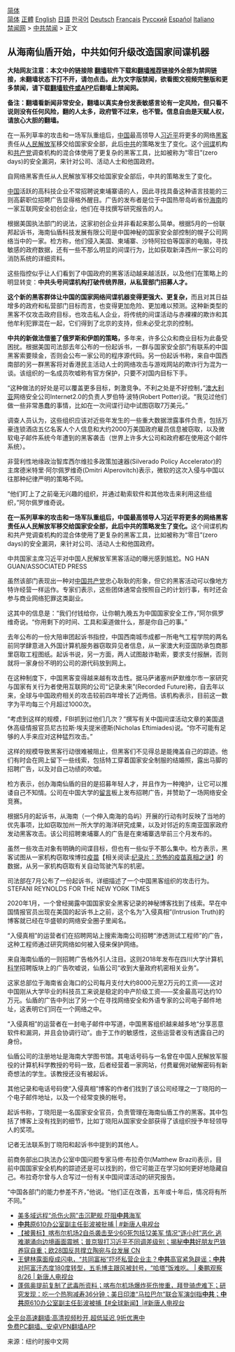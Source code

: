  <!-- 面包屑导航 --> <div class="breadcrumb"><!-- GTranslate: https://gtranslate.io/ -->  <div class="switcher notranslate">  <div class="selected">  <a href="#" onclick="return false;"> 简体</a>  </div>  <div class="option">  <a href="https://www.bannedbook.org" onclick="doGTranslate('zh-CN|zh-CN');jQuery('div.switcher div.selected a').html(jQuery(this).html());return false;" title="简体中文" class="nturl selected"> 简体</a>  <a href="https://www.bannedbook.org/zh-tw/" onclick="doGTranslate('zh-CN|zh-TW');jQuery('div.switcher div.selected a').html(jQuery(this).html());return false;" title="繁體中文" class="nturl"> 正體</a>  <a href="https://www.bannedbook.org/en/" onclick="doGTranslate('zh-CN|en');jQuery('div.switcher div.selected a').html(jQuery(this).html());return false;" title="English" class="nturl"> English</a>  <a href="https://www.bannedbook.org/ja/" onclick="doGTranslate('zh-CN|ja');jQuery('div.switcher div.selected a').html(jQuery(this).html());return false;" title="日本語" class="nturl"> 日語</a>  <a href="https://www.bannedbook.org/ko/" onclick="doGTranslate('zh-CN|ko');jQuery('div.switcher div.selected a').html(jQuery(this).html());return false;" title="한국어" class="nturl"> 한국어</a>  <a href="https://www.bannedbook.org/de/" onclick="doGTranslate('zh-CN|de');jQuery('div.switcher div.selected a').html(jQuery(this).html());return false;" title="Deutsch" class="nturl"> Deutsch</a>  <a href="https://www.bannedbook.org/fr/" onclick="doGTranslate('zh-CN|fr');jQuery('div.switcher div.selected a').html(jQuery(this).html());return false;" title="Français" class="nturl"> Français</a>  <a href="https://www.bannedbook.org/ru/" onclick="doGTranslate('zh-CN|ru');jQuery('div.switcher div.selected a').html(jQuery(this).html());return false;" title="Русский" class="nturl"> Русский</a>  <a href="https://www.bannedbook.org/es/" onclick="doGTranslate('zh-CN|es');jQuery('div.switcher div.selected a').html(jQuery(this).html());return false;" title="Español" class="nturl"> Español</a>  <a href="https://www.bannedbook.org/it/" onclick="doGTranslate('zh-CN|it');jQuery('div.switcher div.selected a').html(jQuery(this).html());return false;" title="Italiano" class="nturl"> Italiano</a>  </div>  </div>      <div class='breadcrumb-sub'><!-- Breadcrumb NavXT 6.3.0 --> <a href="https://www.bannedbook.org/" class="home">禁闻网</a> &gt; <a href="https://www.bannedbook.org/bnews/cbnews/" class="category">中共禁闻</a> &gt; 正文</div></div><h2>从海南仙盾开始，中共如何升级改造国家间谍机器</h2> <p class="notice"><b>大陆网友注意：本文中的链接除 <a href="https://github.com/bannedbook/fanqiang" >翻墙</a>软件下载和<a href="https://github.com/killgcd/justmysocks/blob/master/README.md">翻墙推荐</a>链接外全部为禁网链接，未翻墙状态下打不开，请勿点击。此为文字版禁闻，欲看图文视频完整版和更多禁闻，请下载<a href="https://github.com/bannedbook/fanqiang">翻墙软件或APP</a>后翻墙上禁闻网。</p><p>备注：翻墙看新闻非常安全，翻墙以真实身份发表敏感言论有一定风险，但只看不说则没有任何风险，翻的人太多，政府管不过来，也不管。信息自由是天赋人权，请放心大胆的翻墙。</b></p>  <div class="entry"> <p id="summary">在一系列草率的攻击和一场军队重组后，<span class='wp_keywordlink_affiliate'><a href="https://www.bannedbook.org/" title="中国" target="_blank">中国</a></span>最高领导人<a href="https://www.bannedbook.org/bnews/tag/%e4%b9%a0%e8%bf%91%e5%b9%b3/" class="st_tag internal_tag" rel="tag" title="标签 习近平 下的日志">习近平</a>将更多的网络<a href="https://www.bannedbook.org/bnews/tag/%e9%bb%91%e5%ae%a2/" class="st_tag internal_tag" rel="tag" title="标签 黑客 下的日志">黑客</a>责任从<span class='wp_keywordlink'><a href="https://www.bannedbook.org/forum2/topic989.html" title="“文化大革命”中的人民解放军" target="_blank">人民解放军</a></span>移交给国家安全部，此后<a href="https://www.bannedbook.org/bnews/tag/%e4%b8%ad%e5%85%b1/" class="st_tag internal_tag" rel="tag" title="标签 中共 下的日志">中共</a>的策略发生了变化。这个<a href="https://www.bannedbook.org/bnews/tag/%e9%97%b4%e8%b0%8d/" class="st_tag internal_tag" rel="tag" title="标签 间谍 下的日志">间谍</a>机构和<a href="https://www.bannedbook.org/bnews/tag/%e5%85%b1%e4%ba%a7%e5%85%9a/" class="st_tag internal_tag" rel="tag" title="标签 共产党 下的日志">共产党</a>调查机构的混合体使用了更复杂的黑客工具，比如被称为“零日”(zero days)的安全漏洞，来针对公司、活动人士和他国政府。</p> <p id="conimg">自网络黑客责任从人民解放军移交给国家安全部后，中共的策略发生了变化。</p> <p><a href="https://www.bannedbook.org/bnews/tag/%E4%B8%AD%E5%9B%BD/" class="st_tag internal_tag" rel="tag" title="标签 中国 下的日志">中国</a>活跃的高科技企业不常招聘说柬埔寨语的人，因此寻找具备这种语言技能的三则高薪职位招聘广告显得格外醒目。广告的发布者是位于中国热带岛屿省份<a href="https://www.bannedbook.org/bnews/tag/%e6%b5%b7%e5%8d%97/" class="st_tag internal_tag" rel="tag" title="标签 海南 下的日志">海南</a>的一家互联网安全初创企业，他们在寻找撰写研究报告的人。</p> <p>根据美国执法部门的说法，这家初创企业并非看起来那么简单。根据5月的一份联邦起诉书，海南仙盾科技发展有限公司是中国神秘的国家安全部控制的幌子公司网络当中的一家。检方称，他们侵入美国、柬埔寨、沙特阿拉伯等国家的电脑，寻找敏感的政府数据，还有一些不那么明显的间谍行为，比如获取新泽西州一家公司的消防系统的详细资料。</p> <p>这些指控似乎让人们看到了中国政府的黑客活动越来越活跃，以及他们在策略上的明显转变：<strong>中共头号间谍机构打破传统界限，从私营部门招募人才。</strong></p> <p><strong>这个新的黑客群体让中国的国家网络间谍机器变得更强大、更复杂，</strong>而且对其日益增多的政府和私营部门目标而言，也变得更加危险、更加难以预测。这种新类型的黑客不仅攻击政府目标，也攻击私人企业，将传统的间谍活动与赤裸裸的欺诈和其他牟利犯罪混在一起，它们得到了北京的支持，但未必受北京的控制。</p> <p><strong>中共的新做法借鉴了俄罗斯和伊朗的策略，</strong>多年来，许多公众和商业目标为此备受困扰。根据美国司法部去年公布的一份起诉书，一群与国家安全部门有联系的中国黑客索要赎金，否则会公布一家公司的程序源代码。另一份起诉书称，来自中国西南部的另一群黑客将对香港民主活动人士的网络攻击与游戏网站的欺诈行为混为一谈。该组织的一名成员吹嘘称有官方保护，只要不对国内目标下手。</p> <p>“这种做法的好处是可以覆盖更多目标，刺激竞争。不利之处是不好控制，”<a href="https://www.bannedbook.org/bnews/tag/%e6%be%b3%e5%a4%a7%e5%88%a9%e4%ba%9a/" class="st_tag internal_tag" rel="tag" title="标签 澳大利亚 下的日志">澳大利亚</a>网络安全公司Internet2.0的负责人罗伯特·波特(Robert Potter)说。“我见过他们做一些非常愚蠢的事情，比如在一次间谍行动中试图窃取7万美元。”</p> <p>调查人员认为，这些组织应该对近些年发生的一些重大数据泄露事件负责，包括万豪连锁酒店五亿名客人个人信息和大约2000万美国政府雇员信息被窃取，以及微软电子邮件系统今年遭到的黑客袭击（世界上许多大公司和政府都在使用这个邮件系统）。</p>  <p>非营利性地缘政治智库西尔维拉多政策加速器(Silverado Policy Accelerator)的主席德米特里·阿尔佩罗维奇(Dmitri Alperovitch)表示，微软的这次入侵与中国以往那种纪律严明的策略不同。</p> <p>“他们盯上了之前毫无兴趣的组织，并通过勒索软件和其他攻击来利用这些组织，”阿尔佩罗维奇说。</p> <p><strong>在一系列草率的攻击和一场军队重组后，中国最高领导人习近平将更多的网络黑客责任从人民解放军移交给国家安全部，此后中共的策略发生了变化。</strong>这个间谍机构和共产党调查机构的混合体使用了更复杂的黑客工具，比如被称为“零日”(zero days)的安全漏洞，来针对公司、活动人士和他国政府。</p> <p>中共国家主席习近平对中国人民解放军黑客活动的曝光感到尴尬。NG HAN GUAN/ASSOCIATED PRESS</p> <p>虽然该部门表现出一种对<a href="https://www.bannedbook.org/bnews/tag/%e4%b8%ad%e5%9b%bd%e5%85%b1%e4%ba%a7%e5%85%9a/" class="st_tag internal_tag" rel="tag" title="标签 中国共产党 下的日志">中国共产党</a>忠心耿耿的形象，但它的黑客活动可以像地方特许经营一样运作。专家们表示，这些团体通常会按照自己的计划行事，有时还会参与商业网络犯罪这类副业。</p> <p>这其中的信息是：“我们付钱给你，让你朝九晚五为中国国家安全工作，”阿尔佩罗维奇说。“你用剩下的时间、工具和渠道做什么，那是你自己的事。”</p> <p>去年公布的一份大陪审团起诉书指控，中国西南城市成都一所电气工程学院的两名前同学肆意进入外国计算机服务器窃取异见者信息，从一家澳大利亚国防承包商那里窃取工程图纸。起诉书说，另一方面，两人试图敲诈勒索，要求支付报酬，否则就将一家身份不明的公司的源代码放到网上。</p> <p>在这种制度下，中国黑客变得越来越有攻击性。据马萨诸塞州萨默维尔市一家研究与国家有关行为者使用互联网的公司“记录未来”(Recorded Future)称，自去年以来，全球与中国政府相关的攻击较前四年增长了近两倍。该机构表示，目前这一数字为平均每三个月超过1000次。</p> <p>“考虑到这样的规模，FBI抓到过他们几次？”撰写有关中国间谍活动文章的美国退休高级情报官员尼古拉斯·埃夫提米德斯(Nicholas Eftimiades)说。“你不可能有足够的人手来应对这种猛烈攻击。”</p>  <p>这样的规模导致黑客行动很难被阻止，但黑客们不见得总是能掩盖自己的踪迹。他们有时会在网上留下一些线索，包括特工穿着国家安全制服的结婚照，露出马脚的招聘广告，以及对自己功绩的吹嘘。</p> <p>检方表示，创办海南仙盾的目的是招募年轻人才，并且作为一种掩护，让它可以推诿自己不知情。公司在中国大学的<span class='wp_keywordlink'><a href="https://www.bannedbook.org/bnews/tougao/" title="留言" target="_blank">留言</a></span>板上发布招聘广告，并赞助了一场网络安全竞赛。</p> <p>根据5月的起诉书，从海南（一个伸入南海的岛屿）开展的行动有时反映了当地的优先事项，比如窃取加州一所大学的海洋研究成果，以及对邻近的东南亚国家政府发动黑客攻击。该公司招聘柬埔寨人的广告是在柬埔寨选举前三个月发布的。</p> <p>虽然一些攻击对象有明确的间谍目标，但也有一些似乎不那么集中。检方表示，黑客试图从一家机构窃取埃博拉<span class='wp_keywordlink'><a href="https://www.bannedbook.org/bnews/tculture/20160630/551027.html" title="疫苗" target="_blank">疫苗</a></span>【相关阅读:<a href='https://www.bannedbook.org/bnews/topimagenews/20180408/925060.html' target='_blank'>纪录片：恐怖的疫苗真相之谜</a>】的数据，从另一家机构窃取有关自动驾驶汽车的机密。</p> <p>司法部在7月公布了一份起诉书，详细描述了一个中国黑客组织的攻击行为。STEFANI REYNOLDS FOR THE NEW YORK TIMES</p> <p>2020年1月，一个曾经揭露中国国家安全黑客记录的神秘博客找到了线索。早在中国情报官员出现在美国的起诉书上之前，这个名为“入侵真相”(Intrusion Truth)的博客就已经在华盛顿的网络安全圈子里闻名。</p> <p>“入侵真相”的运营者们在招聘网站上搜索海南公司招聘“渗透测试工程师”的广告，这种工程师通过研究网络如何被入侵来保护网络。</p> <p>来自海南仙盾的一则招聘广告格外引人注目。这则2018年发布在四川大学计算机<span class='wp_keywordlink'><a href="https://www.bannedbook.org/forum11/topic309.html" title="禁片：“科学”的棍子" target="_blank">科学</a></span>招聘版块上的广告吹嘘说，仙盾公司“收到大量政府机密相关业务”。</p> <p>这家总部位于海南省会海口的公司每月支付大约8000元至2万元的工资——这对中国刚从大学毕业的科技员工来说是稳定的中产阶级工资——奖金最高可达约10万元。仙盾的广告中列出了另一个在寻找网络安全和外语专家的公司电子邮件地址，这表明它们同在一个网络之中。</p>  <p>“入侵真相”的运营者在一封电子邮件中写道，中国黑客组织越来越多地“分享恶意软件和漏洞，并且会协调行动”。由于工作的敏感性，这些运营者没有透露自己的身份。</p> <p>仙盾公司的注册地址是海南大学图书馆。其电话号码与一名曾在中国人民解放军服役的计算机科学教授的号码一致，后者经营着一家网站，付费雇佣对破解密码有新奇想法的学生。该教授还没有被起诉。</p> <p>其他记录和电话号码使“入侵真相”博客的作者们找到了该公司经理之一丁晓阳的一个电子邮件地址，以及一个经常变换的帐号。</p> <p>起诉书称，丁晓阳是一名国家安全官员，负责管理在海南仙盾工作的黑客。其中包括了博客上没有找到的细节，比如丁晓阳从国家安全部获得了该组织授予年轻领导人的奖项。</p> <p>记者无法联系到丁晓阳和起诉书中提到的其他人。</p> <p>前商务部出口执法办公室中国问题专家马修·布拉奇尔(Matthew Brazil)表示，目前中国国家安全机构的踪迹还是可以找到的，但它可能正在学习如何更好地隐藏自己。布拉奇尔曾与人合写过一份有关中国间谍活动的研究报告。</p> <p>“中国各部门的能力参差不齐，”他说。“他们正在改善，五年或十年后，情况将有所不同。”</p> <ul class='op-related-articles' title='相关阅读'> <li><a href='https://www.bannedbook.org/bnews/taiwannews/20210827/1614109.html' target='_blank'>美多域远程“杀伤火网”击沉靶舰 吓阻<b>中共</b>海军</a></li> <li><a href='https://www.bannedbook.org/bnews/bannedvideo/20210827/1614099.html' target='_blank'><b>中共</b>原610办公室副主任彭波被批捕 | #新唐人电视台</a></li> <li><a href='https://www.bannedbook.org/bnews/bannedvideo/20210827/1614064.html' target='_blank'>【被黄标】喀布尔机场2自杀袭击至少60死包括12美军 情况“逐小时”恶化 逃难潮涌向边境画面震撼；普京狠打习近平不同调差级别；揭秘<b>中共</b>好朋友巴铁养寇自重；欧28国反共撑立陶宛与台发展 CN</a></li> <li><a href='https://www.bannedbook.org/bnews/bannedvideo/20210827/1614063.html' target='_blank'>王健林露面瘦成闪电，“共同富裕”吓坏私营企业主？<b>中共</b>高官紧急辟谣；<b>中共</b>对阿富汗态度180度转型，五毛博主跟风被封号，“哈塔”饭难吃。  | 秦鹏观察 8/26 | 新唐人电视台</a></li> <li><a href='https://www.bannedbook.org/bnews/bannedvideo/20210827/1614039.html' target='_blank'>蓬佩奥提前复制了武毒所资料；喀布尔机场爆炸死伤惨重，拜登骑虎难下；研究发现：吃一个热狗减寿36分钟；美日印澳“马拉巴尔”联合军演剑指<b>中共</b>；<b>中共</b>原610办公室副主任彭波被捕【#全球新闻】|#新唐人电视台</a></li> </ul> <p class="texttj"> <a href="https://github.com/bannedbook/fanqiang/wiki/V2ray%E6%9C%BA%E5%9C%BA" target="_blank">全平台高速翻墙:高清视频秒开,超低延迟,9折优惠中</a><br/> <a href="https://github.com/bannedbook/fanqiang/wiki/%E7%A6%81%E9%97%BB%E7%BD%91%E5%AE%89%E5%8D%93%E7%BF%BB%E5%A2%99%E6%96%B0%E9%97%BBAPP" target="_blank">免费PC翻墙、安卓VPN翻墙APP</a></p><p> 来源：纽约时报中文网 </p> <a name='sharetosocial'></a>  <div style="margin-bottom:5px;padding-bottom:5px;clear:both"> <div id="archive-pix-1" class="banner-ads"> <!-- AuctionX Display platform tag START --> <div id="26318x728x90x621x_ADSLOT2" clicktrack="%%CLICK_URL_ESC%%"></div> <!-- AuctionX Display platform tag END --> </div> <div id="archive-pix-2" class="banner-ads"> <!-- AuctionX Display platform tag START --> <div id="26315x300x250x621x_ADSLOT2" clicktrack="%%CLICK_URL_ESC%%"></div> <!-- AuctionX Display platform tag END --> </div> </div>  <div id="archive-pix-1" class="banner-ads"> <!-- AuctionX Display platform tag START --> <div id="26318x728x90x621x_ADSLOT3" clicktrack="%%CLICK_URL_ESC%%"></div> <!-- AuctionX Display platform tag END --> </div> </div><!--END ENTRY--> 